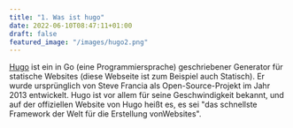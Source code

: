 ```yaml
---
title: "1. Was ist hugo"
date: 2022-06-10T08:47:11+01:00
draft: false
featured_image: "/images/hugo2.png"
---
```

[Hugo](https://gohugo.io/) ist ein in Go (eine Programmiersprache) geschriebener Generator für statische Websites (diese Webseite ist zum Beispiel auch Statisch). Er wurde ursprünglich von Steve Francia als Open-Source-Projekt im Jahr 2013 entwickelt. Hugo ist vor allem für seine Geschwindigkeit bekannt, und auf der offiziellen Website von Hugo heißt es, es sei "das schnellste Framework der Welt für die Erstellung vonWebsites".